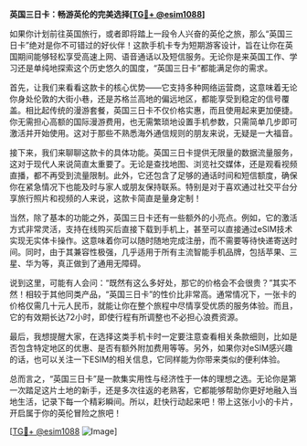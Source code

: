 **英国三日卡：畅游英伦的完美选择[[TG💪+ @esim1088](https://t.me/s/esim1088)]**

如果你计划前往英国旅行，或者即将踏上一段令人兴奋的英伦之旅，那么“英国三日卡”绝对是你不可错过的好伙伴！这款手机卡专为短期游客设计，旨在让你在英国期间能够轻松享受高速上网、语音通话以及短信服务。无论你是来英国工作、学习还是单纯地探索这个历史悠久的国度，“英国三日卡”都能满足你的需求。

首先，让我们来看看这款卡的核心优势——它支持多种网络运营商，这意味着无论你身处伦敦的大街小巷，还是苏格兰高地的偏远地区，都能享受到稳定的信号覆盖。相比起传统的漫游套餐，英国三日卡不仅价格实惠，而且使用起来更加便捷。你无需担心高额的国际漫游费用，也无需繁琐地设置手机参数，只需简单几步即可激活并开始使用。这对于那些不熟悉海外通信规则的朋友来说，无疑是一大福音。

接下来，我们来聊聊这款卡的具体功能。英国三日卡提供无限量的数据流量服务，这对于现代人来说简直太重要了。无论是查找地图、浏览社交媒体，还是观看视频直播，都不再受到流量限制。此外，它还包含了足够的通话时间和短信额度，确保你在紧急情况下也能及时与家人或朋友保持联系。特别是对于喜欢通过社交平台分享旅行照片和视频的人来说，这款卡简直是量身定制！

当然，除了基本的功能之外，英国三日卡还有一些额外的小亮点。例如，它的激活方式非常灵活，支持在线购买后直接下载到手机上，甚至可以直接通过eSIM技术实现无实体卡操作。这意味着你可以随时随地完成注册，而不需要等待快递寄送时间。同时，由于其兼容性极强，几乎适用于所有主流智能手机品牌，包括苹果、三星、华为等，真正做到了通用无障碍。

说到这里，可能有人会问：“既然有这么多好处，那它的价格会不会很贵？”其实不然！相较于其他同类产品，“英国三日卡”的性价比非常高。通常情况下，一张卡的价格仅需几十元人民币，就能让你在整个旅程中尽情享受优质的服务体验。而且，它的有效期长达72小时，即使行程有所调整也不必担心浪费资源。

最后，我想提醒大家，在选择这类手机卡时一定要注意查看相关条款细则，比如是否包含特定地区的优惠、是否有额外附加费用等等。另外，如果你对eSIM感兴趣的话，也可以关注一下ESIM的相关信息，它同样能为你带来类似的便利体验。

总而言之，“英国三日卡”是一款集实用性与经济性于一体的理想之选。无论你是第一次踏足这片土地的新手，还是多次往返的老熟客，它都能够帮助你更好地融入当地生活，记录下每一个精彩瞬间。所以，赶快行动起来吧！带上这张小小的卡片，开启属于你的英伦冒险之旅吧！

[[TG💪+ @esim1088](https://t.me/s/esim1088) ![Image](https://i.postimg.cc/4NQfJmqS/Snipaste-2025-05-13-00-14-12.png)]